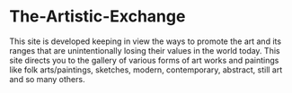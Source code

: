 # The-Artistic-Exchange
This site is developed keeping in view the ways to promote the art and its ranges that are unintentionally losing their values in the world today. This site directs you to the gallery of various forms of art works and paintings like folk arts/paintings, sketches, modern, contemporary, abstract, still art and so many others.
